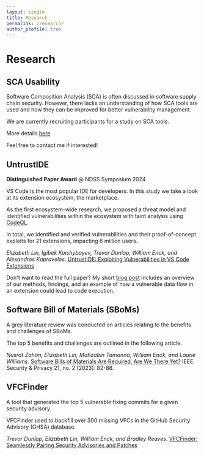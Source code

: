 ```yaml
---
layout: single
title: Research
permalink: /research/
author_profile: true
---
```


# Research

## SCA Usability

Software Composition Analysis (SCA) is often discussed in software supply chain security. 
However, there lacks an understanding of how SCA tools are used and how they can be improved for better vulnerability management.

We are currently recruiting participants for a study on SCA tools.

More details [here](https://s3c2.org/studies/sca-usability)

Feel free to contact me if interested!

## UntrustIDE

**Distinguished Paper Award** @ NDSS Symposium 2024

VS Code is the most popular IDE for developers. In this study we take a look at its extension ecosystem, the marketplace.

As the first ecosystem-wide research, we proposed a threat model and identified vulnerabilities within the ecosystem with taint analysis using [CodeQL](https://codeql.github.com/).

In total, we identified and verified vulnerabilities and their proof-of-concept exploits for 21 extensions, impacting 6 million users.

*Elizabeth Lin, Igibek Koishybayev, Trevor Dunlap, William Enck, and Alexandros Kapravelos.* [UntrustIDE: Exploiting Vulnerabilities in VS Code Extensions](https://www.ndss-symposium.org/ndss-paper/untrustide-exploiting-weaknesses-in-vs-code-extensions/)

Don't want to read the full paper? My short [blog post](/untrustide) includes an overview of our methods, findings, and an example of how a vulnerable data flow in an extension could lead to code execution.

## Software Bill of Materials (SBoMs)

A grey literature review was conducted on articles relating to the benefits and challenges of SBoMs.

The top 5 benefits and challenges are outlined in the following article.

*Nusrat Zahan, Elizabeth Lin, Mahzabin Tamanna, William Enck, and Laurie Williams.* [Software Bills of Materials Are Required. Are We There Yet?](https://ieeexplore.ieee.org/abstract/document/10102604?casa_token=NVD2tRbNNHUAAAAA:vbRR4xuGYuPFZgiUntR7TiZZDW-yY6juXO3XAYDyFKAPEBQ037xjRgYy6BfhP7DUrx5zgQP27g) IEEE Security & Privacy 21, no. 2 (2023): 82-88.


## VFCFinder

A tool that generated the top 5 vulnerable fixing commits for a given security advisory.

VFCFinder used to backfill over 300 missing VFCs in the GitHub Security Advisory (GHSA) database.

*Trevor Dunlap, Elizabeth Lin, William Enck, and Bradley Reaves.*
[VFCFinder: Seamlessly Pairing Security Advisories and Patches](https://arxiv.org/abs/2311.01532)





<!-- ## Publications -->
<!-- pub -->
